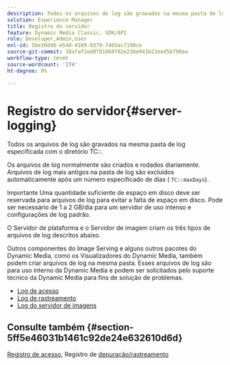 ```yaml
---
description: Todos os arquivos de log são gravados na mesma pasta de log especificada com o diretório TC.
solution: Experience Manager
title: Registro do servidor
feature: Dynamic Media Classic, SDK/API
role: Developer,Admin,User
exl-id: 5be30dd6-e540-4189-9379-7465ac7198ce
source-git-commit: 38afaf2ed0f01868f02e236e941b23eed5b790aa
workflow-type: tm+mt
source-wordcount: '174'
ht-degree: 0%

---
```


# Registro do servidor{#server-logging}

Todos os arquivos de log são gravados na mesma pasta de log especificada com o diretório TC::.

Os arquivos de log normalmente são criados e rodados diariamente. Arquivos de log mais antigos na pasta de log são excluídos automaticamente após um número especificado de dias ( `TC::maxDays`).

Importante Uma quantidade suficiente de espaço em disco deve ser reservada para arquivos de log para evitar a falta de espaço em disco. Pode ser necessário de 1 a 2 GB/dia para um servidor de uso intenso e configurações de log padrão.

O Servidor de plataforma e o Servidor de imagem criam os três tipos de arquivos de log descritos abaixo.

Outros componentes do Image Serving e alguns outros pacotes do Dynamic Media, como os Visualizadores do Dynamic Media, também podem criar arquivos de log na mesma pasta. Esses arquivos de log são para uso interno da Dynamic Media e podem ser solicitados pelo suporte técnico da Dynamic Media para fins de solução de problemas.

* [Log de acesso](c-access-log.md)
* [Log de rastreamento](c-trace-log.md)
* [Log do servidor de imagens](c-image-server-log.md)

## Consulte também {#section-5ff5e46031b1461c92de24e632610d6d}

[Registro de acesso](../../../../is-api/image-serving-api-ref/c-configuration-and-administration/c-server-settings/r-access-logging.md#reference-5d175921c12a48a6be7f722517615d0f), Registro de  [depuração/rastreamento](../../../../is-api/image-serving-api-ref/c-configuration-and-administration/c-server-settings/r-debug-trace-logging.md#reference-4b372f81001849f5b495457da7af8e82)
